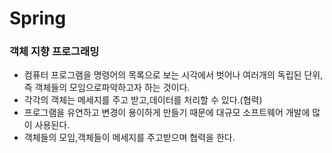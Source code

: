# Spring 

### 객체 지향 프로그래밍
+ 컴퓨터 프로그램을 명령어의 목록으로 보는 시각에서 벗어나 여러개의 독립된 단위,즉 객체들의 모임으로파악하고자 하는 것이다.
+ 각각의 객체는 메세지를 주고 받고,데이터를 처리할 수 있다.(협력)
+ 프로그램을 유연하고 변경이 용이하게 만들기 때문에 대규모 소프트웨어 개발에 많이 사용된다.
+ 객체들의 모임,객체들이 메세지를 주고받으며 협력을 한다.

